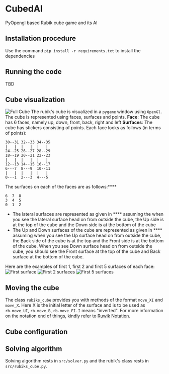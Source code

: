 # CubedAI
PyOpengl based Rubik cube game and its AI

## Installation procedure
Use the command `pip install -r requirements.txt` to install the dependencies

## Running the code
TBD

## Cube visualization
![Full Cube](https://github.com/supragya/CubedAI/raw/master/res/rubiks_cube.png)
The rubik's cube is visualized in a `pygame` window using `OpenGl`. The cube is represented using faces, surfaces and points.
**Face**: The cube has 6 faces, namely up, down, front, back, right and left
**Surfaces**: The cube has stickers consisting of points. Each face looks as follows  (in terms of points):
```
30--31 32--33 34--35
|   |  |   |  |   |
24--25 26--27 28--29
18--19 20--21 22--23
|   |  |   |  |   |
12--13 14--15 16--17
6---7  8---9  10--11
|   |  |   |  |   |
0---1  2---3  4---5
```
The surfaces on each of the faces are as follows:****
```
6  7  8
3  4  5
0  1  2
```
- The lateral surfaces are represented as given in **** assuming the when you see the lateral surface head on from outside the cube, the Up side is at the top of the cube and the Down side is at the bottom of the cube
- The Up and Down surfaces of the cube are represented as given in **** assuming when you see the Up surface head on from outside the cube, the Back side of the cube is at the top and the Front side is at the bottom of the cube. When you see Down surface head on from outside the cube, you should see the Front surface at the top of the cube and Back surface at the bottom of the cube.

Here are the examples of first 1, first 2 and first 5 surfaces of each face:
![First surface](https://github.com/supragya/CubedAI/raw/master/res/cube_arrangement.png)
![First 2 surfaces](https://github.com/supragya/CubedAI/raw/master/res/cube_1_2.png)
![First 5 surfaces](https://github.com/supragya/CubedAI/raw/master/res/cube_1_5.png)


## Moving the cube
The class `rubiks_cube` provides you with methods of the format `move_XI` and `move_X`. Here X is the initial letter of the surface and is to be used as `rb.move_UI`, `rb.move_B`, `rb.move_FI`. `I` means "inverted". For more information on the notation end of things, kindly refer to [Ruwik Notation](https://ruwix.com/the-rubiks-cube/notation/).

## Cube configuration


## Solving algorithm
Solving algorithm rests in `src/solver.py` and the rubik's class rests in `src/rubiks_cube.py`. 